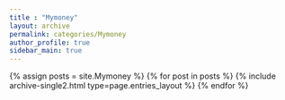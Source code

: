 ```yaml
---
title : "Mymoney"
layout: archive
permalink: categories/Mymoney
author_profile: true
sidebar_main: true
---
```


{% assign posts = site.Mymoney %}
{% for post in posts %} {% include archive-single2.html type=page.entries_layout %} {% endfor %}